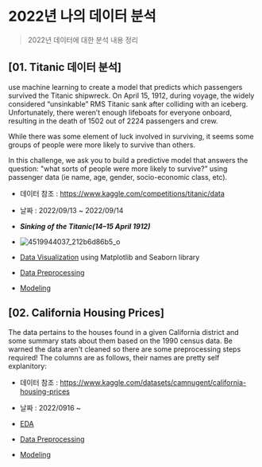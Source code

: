 # 2022년 나의 데이터 분석 
> 2022년 데이터에 대한 분석 내용 정리

## [01. Titanic 데이터 분석]
use machine learning to create a model that predicts which passengers survived the Titanic shipwreck.
On April 15, 1912, during voyage, the widely considered “unsinkable” RMS Titanic sank after colliding with an iceberg. Unfortunately, there weren’t enough lifeboats for everyone onboard, resulting in the death of 1502 out of 2224 passengers and crew.

While there was some element of luck involved in surviving, it seems some groups of people were more likely to survive than others.

In this challenge, we ask you to build a predictive model that answers the question: "what sorts of people were more likely to survive?” using passenger data (ie name, age, gender, socio-economic class, etc).


  * 데이터 참조 : https://www.kaggle.com/competitions/titanic/data
  * 날짜 : 2022/09/13 ~ 2022/09/14
  * ***Sinking of the Titanic(14–15 April 1912)***
  * ![4519944037_212b6d86b5_o](https://user-images.githubusercontent.com/57980370/190842538-49ec0b2e-5295-41a6-b800-55326c63e863.jpg)
  
  * [Data Visualization](./220914_titanic.ipynb) using Matplotlib and Seaborn library
  * [Data Preprocessing]()
  * [Modeling]()
  
  
 ## [02. California Housing Prices]
  The data pertains to the houses found in a given California district and some summary stats about them based on the 1990 census data. Be warned the data aren't cleaned so there are some preprocessing steps required! The columns are as follows, their names are pretty self explanitory:
  
  * 데이터 참조 : https://www.kaggle.com/datasets/camnugent/california-housing-prices
  * 날짜 : 2022/0916 ~
  
  * [EDA]()
  * [Data Preprocessing]()
  * [Modeling]()
  
